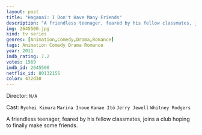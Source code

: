 ```yaml
---
layout: post
title: "Haganai: I Don't Have Many Friends"
description: "A friendless teenager, feared by his fellow classmates, joins a club hoping to finally make some friends..."
img: 2645500.jpg
kind: tv series
genres: [Animation,Comedy,Drama,Romance]
tags: Animation Comedy Drama Romance 
year: 2011
imdb_rating: 7.2
votes: 1569
imdb_id: 2645500
netflix_id: 80132156
color: 472d30
---
```

Director: `N/A`  

Cast: `Ryohei Kimura` `Marina Inoue` `Kanae Itô` `Jerry Jewell` `Whitney Rodgers` 

A friendless teenager, feared by his fellow classmates, joins a club hoping to finally make some friends.
